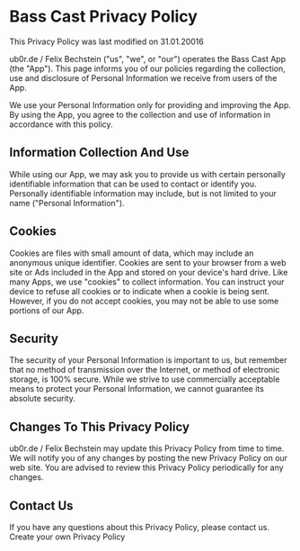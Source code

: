# Bass Cast Privacy Policy

This Privacy Policy was last modified on 31.01.20016

ub0r.de / Felix Bechstein ("us", "we", or "our") operates the Bass Cast App (the "App").
This page informs you of our policies regarding the collection,
use and disclosure of Personal Information we receive from users of the App.

We use your Personal Information only for providing and improving the App.
By using the App, you agree to the collection and use of information in accordance with this policy.

## Information Collection And Use

While using our App, we may ask you to provide us with certain personally identifiable
information that can be used to contact or identify you.
Personally identifiable information may include, but is not limited to your name ("Personal Information").

## Cookies

Cookies are files with small amount of data, which may include an anonymous unique identifier.
Cookies are sent to your browser from a web site or Ads included in the App and stored on your device's hard drive.
Like many Apps, we use "cookies" to collect information. You can instruct your device to refuse
all cookies or to indicate when a cookie is being sent. However, if you do not accept cookies, you
may not be able to use some portions of our App.

## Security
The security of your Personal Information is important to us, but remember that no method of
transmission over the Internet, or method of electronic storage, is 100% secure. While we strive to
use commercially acceptable means to protect your Personal Information, we cannot guarantee
its absolute security.

## Changes To This Privacy Policy
ub0r.de / Felix Bechstein may update this Privacy Policy from time to time. We will notify
you of any changes by posting the new Privacy Policy on our web site. You are advised to review this
Privacy Policy periodically for any changes.

## Contact Us

If you have any questions about this Privacy Policy, please contact us.
Create your own Privacy Policy

